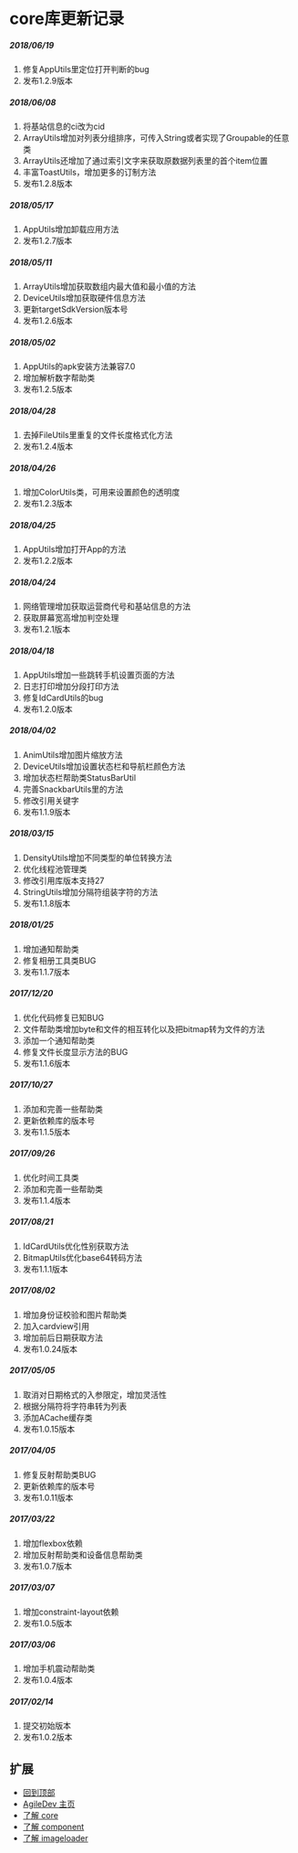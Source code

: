 # core库更新记录

##### 2018/06/19
1. 修复AppUtils里定位打开判断的bug
2. 发布1.2.9版本

##### 2018/06/08
1. 将基站信息的ci改为cid
2. ArrayUtils增加对列表分组排序，可传入String或者实现了Groupable的任意类
3. ArrayUtils还增加了通过索引文字来获取原数据列表里的首个item位置
4. 丰富ToastUtils，增加更多的订制方法
5. 发布1.2.8版本

##### 2018/05/17
1. AppUtils增加卸载应用方法
2. 发布1.2.7版本

##### 2018/05/11
1. ArrayUtils增加获取数组内最大值和最小值的方法
2. DeviceUtils增加获取硬件信息方法
3. 更新targetSdkVersion版本号
4. 发布1.2.6版本

##### 2018/05/02
1. AppUtils的apk安装方法兼容7.0
2. 增加解析数字帮助类
3. 发布1.2.5版本

##### 2018/04/28
1. 去掉FileUtils里重复的文件长度格式化方法
2. 发布1.2.4版本

##### 2018/04/26
1. 增加ColorUtils类，可用来设置颜色的透明度
2. 发布1.2.3版本

##### 2018/04/25
1. AppUtils增加打开App的方法
2. 发布1.2.2版本

##### 2018/04/24
1. 网络管理增加获取运营商代号和基站信息的方法
2. 获取屏幕宽高增加判空处理
3. 发布1.2.1版本

##### 2018/04/18
1. AppUtils增加一些跳转手机设置页面的方法
2. 日志打印增加分段打印方法
3. 修复IdCardUtils的bug
4. 发布1.2.0版本

##### 2018/04/02
1. AnimUtils增加图片缩放方法
2. DeviceUtils增加设置状态栏和导航栏颜色方法
3. 增加状态栏帮助类StatusBarUtil
4. 完善SnackbarUtils里的方法
5. 修改引用关键字
6. 发布1.1.9版本

##### 2018/03/15
1. DensityUtils增加不同类型的单位转换方法
2. 优化线程池管理类
3. 修改引用库版本支持27
4. StringUtils增加分隔符组装字符的方法
5. 发布1.1.8版本

##### 2018/01/25
1. 增加通知帮助类
2. 修复相册工具类BUG
3. 发布1.1.7版本

##### 2017/12/20
1. 优化代码修复已知BUG
2. 文件帮助类增加byte和文件的相互转化以及把bitmap转为文件的方法
3. 添加一个通知帮助类
4. 修复文件长度显示方法的BUG
5. 发布1.1.6版本

##### 2017/10/27
1. 添加和完善一些帮助类
2. 更新依赖库的版本号
3. 发布1.1.5版本

##### 2017/09/26
1. 优化时间工具类
2. 添加和完善一些帮助类
3. 发布1.1.4版本

##### 2017/08/21
1. IdCardUtils优化性别获取方法
2. BitmapUtils优化base64转码方法
3. 发布1.1.1版本

##### 2017/08/02
1. 增加身份证校验和图片帮助类
2. 加入cardview引用
3. 增加前后日期获取方法
4. 发布1.0.24版本

##### 2017/05/05
1. 取消对日期格式的入参限定，增加灵活性
2. 根据分隔符将字符串转为列表
3. 添加ACache缓存类
4. 发布1.0.15版本

##### 2017/04/05
1. 修复反射帮助类BUG
2. 更新依赖库的版本号
3. 发布1.0.11版本

##### 2017/03/22
1. 增加flexbox依赖
2. 增加反射帮助类和设备信息帮助类
3. 发布1.0.7版本

##### 2017/03/07
1. 增加constraint-layout依赖
2. 发布1.0.5版本

##### 2017/03/06
1. 增加手机震动帮助类
2. 发布1.0.4版本

##### 2017/02/14
1. 提交初始版本
2. 发布1.0.2版本

## 扩展
- [回到顶部](https://github.com/LZ9/AgileDev/blob/master/core/readme_core_update.md#core库更新记录)
- [AgileDev 主页](https://github.com/LZ9/AgileDev)
- [了解 core](https://github.com/LZ9/AgileDev/blob/master/core/readme_core.md)
- [了解 component](https://github.com/LZ9/AgileDev/blob/master/component/readme_component.md)
- [了解 imageloader](https://github.com/LZ9/AgileDev/blob/master/imageloader/readme_imageloader.md)

